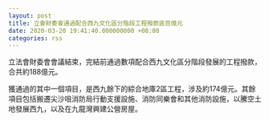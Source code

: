 ```yaml
---
layout: post
title: 立會財委會通過配合西九文化區分階段工程撥款逾百億元
date: 2020-03-20 19:41:40.000000000 +08:00
categories: rss
---
```


立法會財委會會議結束，完結前通過數項配合西九文化區分階段發展的工程撥款，合共約188億元。

獲通過的其中一個項目，是西九餘下的綜合地庫2區工程，涉及約174億元。其餘項目包括搬遷尖沙咀消防局行動支援設施、消防同樂會和其他消防設施，以騰空土地發展西九，以及在九龍灣興建公營房屋。
